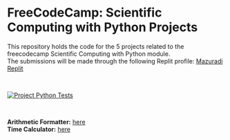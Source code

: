 # FreeCodeCamp: Scientific Computing with Python Projects
This repository holds the code for the 5 projects related to the freecodecamp Scientific Computing with Python module.<br>
The submissions will be made through the following Replit profile: [Mazuradi Replit](https://replit.com/@Mazuradi)<br> 

<br>

[![Project Python Tests](https://github.com/brockgofficial/fcc-scwp-projects/actions/workflows/fcc-python-project-pipeline.yml/badge.svg)](https://github.com/brockgofficial/fcc-scwp-projects/actions/workflows/fcc-python-project-pipeline.yml)

<br>

**Arithmetic Formatter:** [here](https://replit.com/@Mazuradi/FCC-Arithmetic-Formatter)  
**Time Calculator:** [here](https://replit.com/@Mazuradi/FCC-Time-Calculator)